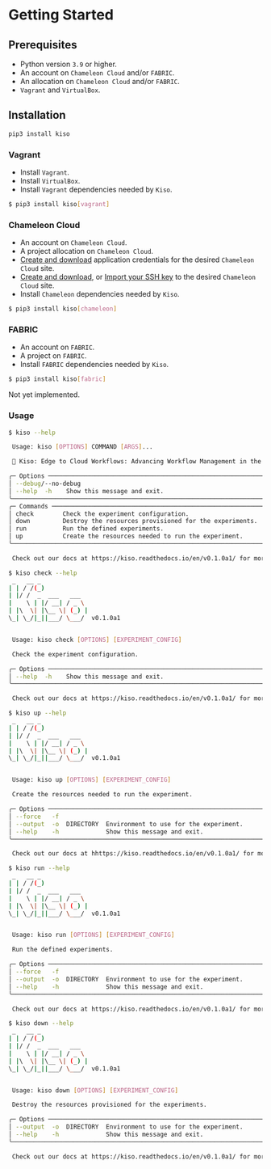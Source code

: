 # Getting Started

## Prerequisites

- Python version `3.9` or higher.
- An account on `Chameleon Cloud` and/or `FABRIC`.
- An allocation on `Chameleon Cloud` and/or `FABRIC`.
- `Vagrant` and `VirtualBox`.

## Installation

```sh
pip3 install kiso
```

### Vagrant

- Install `Vagrant`.
- Install `VirtualBox`.
- Install `Vagrant` dependencies needed by `Kiso`.

```sh
$ pip3 install kiso[vagrant]
```

### Chameleon Cloud

- An account on `Chameleon Cloud`.
- A project allocation on `Chameleon Cloud`.
- [Create and download](https://chameleoncloud.readthedocs.io/en/latest/technical/gui.html#api-access) application credentials for the desired `Chameleon Cloud` site.
- [Create and download](https://chameleoncloud.readthedocs.io/en/latest/technical/gui.html#api-access), or [Import your SSH key](https://chameleoncloud.readthedocs.io/en/latest/technical/gui.html#api-access) to the desired `Chameleon Cloud` site.
- Install `Chameleon` dependencies needed by `Kiso`.

```sh
$ pip3 install kiso[chameleon]
```

### FABRIC

- An account on `FABRIC`.
- A project on `FABRIC`.
- Install `FABRIC` dependencies needed by `Kiso`.

```sh
$ pip3 install kiso[fabric]
```

Not yet implemented.

### Usage

```sh
$ kiso --help

 Usage: kiso [OPTIONS] COMMAND [ARGS]...

 🏇 Kiso: Edge to Cloud Workflows: Advancing Workflow Management in the Computing Continuum.

╭─ Options ───────────────────────────────────────────────────────────────────────────────────────────────────────────╮
│ --debug/--no-debug                                                                                                  │
│ --help  -h    Show this message and exit.                                                                           │
╰─────────────────────────────────────────────────────────────────────────────────────────────────────────────────────╯
╭─ Commands ──────────────────────────────────────────────────────────────────────────────────────────────────────────╮
│ check        Check the experiment configuration.                                                                    │
│ down         Destroy the resources provisioned for the experiments.                                                 │
│ run          Run the defined experiments.                                                                           │
│ up           Create the resources needed to run the experiment.                                                     │
╰─────────────────────────────────────────────────────────────────────────────────────────────────────────────────────╯

 Check out our docs at https://kiso.readthedocs.io/en/v0.1.0a1/ for more details.

$ kiso check --help
 _   __ _
| | / /(_)
| |/ /  _  ___   ___
|    \ | |/ __| / _ \
| |\  \| |\__ \| (_) |
\_| \_/|_||___/ \___/  v0.1.0a1


 Usage: kiso check [OPTIONS] [EXPERIMENT_CONFIG]

 Check the experiment configuration.

╭─ Options ───────────────────────────────────────────────────────────────────────────────────────────────────────────╮
│ --help  -h    Show this message and exit.                                                                           │
╰─────────────────────────────────────────────────────────────────────────────────────────────────────────────────────╯

 Check out our docs at https://kiso.readthedocs.io/en/v0.1.0a1/ for more details.

$ kiso up --help
 _   __ _
| | / /(_)
| |/ /  _  ___   ___
|    \ | |/ __| / _ \
| |\  \| |\__ \| (_) |
\_| \_/|_||___/ \___/  v0.1.0a1


 Usage: kiso up [OPTIONS] [EXPERIMENT_CONFIG]

 Create the resources needed to run the experiment.

╭─ Options ───────────────────────────────────────────────────────────────────────────────────────────────────────────╮
│ --force   -f                                                                                                        │
│ --output  -o  DIRECTORY  Environment to use for the experiment.                                                     │
│ --help    -h             Show this message and exit.                                                                │
╰─────────────────────────────────────────────────────────────────────────────────────────────────────────────────────╯

 Check out our docs at hhttps://kiso.readthedocs.io/en/v0.1.0a1/ for more details.

$ kiso run --help
 _   __ _
| | / /(_)
| |/ /  _  ___   ___
|    \ | |/ __| / _ \
| |\  \| |\__ \| (_) |
\_| \_/|_||___/ \___/  v0.1.0a1


 Usage: kiso run [OPTIONS] [EXPERIMENT_CONFIG]

 Run the defined experiments.

╭─ Options ───────────────────────────────────────────────────────────────────────────────────────────────────────────╮
│ --force   -f                                                                                                        │
│ --output  -o  DIRECTORY  Environment to use for the experiment.                                                     │
│ --help    -h             Show this message and exit.                                                                │
╰─────────────────────────────────────────────────────────────────────────────────────────────────────────────────────╯

 Check out our docs at https://kiso.readthedocs.io/en/v0.1.0a1/ for more details.

$ kiso down --help
 _   __ _
| | / /(_)
| |/ /  _  ___   ___
|    \ | |/ __| / _ \
| |\  \| |\__ \| (_) |
\_| \_/|_||___/ \___/  v0.1.0a1


 Usage: kiso down [OPTIONS] [EXPERIMENT_CONFIG]

 Destroy the resources provisioned for the experiments.

╭─ Options ───────────────────────────────────────────────────────────────────────────────────────────────────────────╮
│ --output  -o  DIRECTORY  Environment to use for the experiment.                                                     │
│ --help    -h             Show this message and exit.                                                                │
╰─────────────────────────────────────────────────────────────────────────────────────────────────────────────────────╯

 Check out our docs at https://kiso.readthedocs.io/en/v0.1.0a1/ for more details.
```
